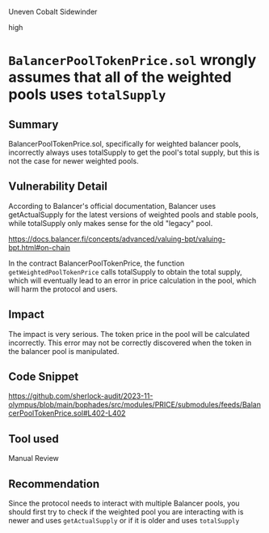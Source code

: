 Uneven Cobalt Sidewinder

high

# `BalancerPoolTokenPrice.sol` wrongly assumes that all of the weighted pools uses `totalSupply`

## Summary

BalancerPoolTokenPrice.sol, specifically for weighted balancer pools, incorrectly always uses totalSupply to get the pool's total supply, but this is not the case for newer weighted pools.

## Vulnerability Detail

According to Balancer's official documentation, Balancer uses getActualSupply for the latest versions of weighted pools and stable pools, while totalSupply only makes sense for the old "legacy" pool.

https://docs.balancer.fi/concepts/advanced/valuing-bpt/valuing-bpt.html#on-chain

In the contract BalancerPoolTokenPrice, the function `getWeightedPoolTokenPrice` calls totalSupply to obtain the total supply, which will eventually lead to an error in price calculation in the pool, which will harm the protocol and users.

## Impact

The impact is very serious. The token price in the pool will be calculated incorrectly. This error may not be correctly discovered when the token in the balancer pool is manipulated.

## Code Snippet

https://github.com/sherlock-audit/2023-11-olympus/blob/main/bophades/src/modules/PRICE/submodules/feeds/BalancerPoolTokenPrice.sol#L402-L402

## Tool used

Manual Review

## Recommendation

Since the protocol needs to interact with multiple Balancer pools, you should first try to check if the weighted pool you are interacting with is newer and uses `getActualSupply` or if it is older and uses `totalSupply`
